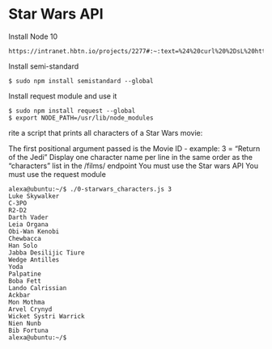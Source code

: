 # Star Wars API

Install Node 10
```
https://intranet.hbtn.io/projects/2277#:~:text=%24%20curl%20%2DsL%20https%3A//deb.nodesource.com/setup_10.x%20%7C%20sudo%20%2DE%20bash%20%2D%0A%24%20sudo%20apt%2Dget%20install%20%2Dy%20nodejs
```
Install semi-standard

```
$ sudo npm install semistandard --global
```
Install request module and use it
```
$ sudo npm install request --global
$ export NODE_PATH=/usr/lib/node_modules
```
rite a script that prints all characters of a Star Wars movie:

The first positional argument passed is the Movie ID - example: 3 = “Return of the Jedi”
Display one character name per line in the same order as the “characters” list in the /films/ endpoint
You must use the Star wars API
You must use the request module


```
alexa@ubuntu:~/$ ./0-starwars_characters.js 3
Luke Skywalker
C-3PO
R2-D2
Darth Vader
Leia Organa
Obi-Wan Kenobi
Chewbacca
Han Solo
Jabba Desilijic Tiure
Wedge Antilles
Yoda
Palpatine
Boba Fett
Lando Calrissian
Ackbar
Mon Mothma
Arvel Crynyd
Wicket Systri Warrick
Nien Nunb
Bib Fortuna
alexa@ubuntu:~/$ 
```
